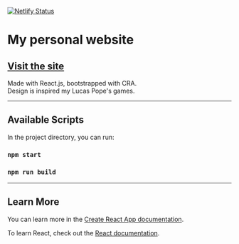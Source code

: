 [![Netlify Status](https://api.netlify.com/api/v1/badges/0795b660-6656-41ac-95c7-ffcef089c966/deploy-status)](https://app.netlify.com/sites/lucid-roentgen-64fa99/deploys)

# My personal website

## [Visit the site](https://micaelrobles.com)

Made with React.js, bootstrapped with CRA.  
Design is inspired my Lucas Pope's games.

---

## Available Scripts

In the project directory, you can run:

### `npm start`

### `npm run build`

---

## Learn More

You can learn more in the [Create React App documentation](https://facebook.github.io/create-react-app/docs/getting-started).

To learn React, check out the [React documentation](https://reactjs.org/).
